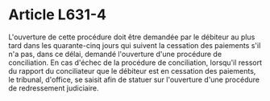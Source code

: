 # Article L631-4

L'ouverture de cette procédure doit être demandée par le débiteur au plus tard dans les quarante-cinq jours qui suivent la cessation des paiements s'il n'a pas, dans ce délai, demandé l'ouverture d'une procédure de conciliation.      En cas d'échec de la procédure de conciliation, lorsqu'il ressort du rapport du conciliateur que le débiteur est en cessation des paiements, le tribunal, d'office, se saisit afin de statuer sur l'ouverture d'une procédure de redressement judiciaire.